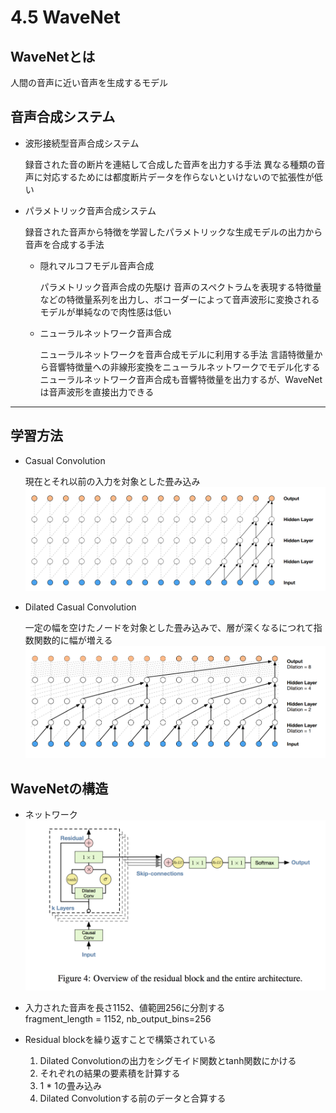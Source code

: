# 4.5 WaveNet

## WaveNetとは

人間の音声に近い音声を生成するモデル

## 音声合成システム

- 波形接続型音声合成システム

    録音された音の断片を連結して合成した音声を出力する手法
	異なる種類の音声に対応するためには都度断片データを作らないといけないので拡張性が低い

- パラメトリック音声合成システム

    録音された音声から特徴を学習したパラメトリックな生成モデルの出力から音声を合成する手法

	- 隠れマルコフモデル音声合成

		パラメトリック音声合成の先駆け
	    音声のスペクトラムを表現する特徴量などの特徴量系列を出力し、ボコーダーによって音声波形に変換される
		モデルが単純なので肉性感は低い

	- ニューラルネットワーク音声合成

		ニューラルネットワークを音声合成モデルに利用する手法
		言語特徴量から音響特徴量への非線形変換をニューラルネットワークでモデル化する
		ニューラルネットワーク音声合成も音響特徴量を出力するが、WaveNetは音声波形を直接出力できる

***

## 学習方法

- Casual Convolution

	現在とそれ以前の入力を対象とした畳み込み		
	![Casual Convolution](./images/naive_conv.png)

- Dilated Casual Convolution

	一定の幅を空けたノードを対象とした畳み込みで、層が深くなるにつれて指数関数的に幅が増える  
	![Dilated Casual Convolution](./images/dilated_conv.png)

## WaveNetの構造

- ネットワーク
	![WaveNet Network](./images/wavenet_network.png)

- 入力された音声を長さ1152、値範囲256に分割する  
  fragment_length = 1152, nb_output_bins=256

- Residual blockを繰り返すことで構築されている
	1. Dilated Convolutionの出力をシグモイド関数とtanh関数にかける
	1. それぞれの結果の要素積を計算する
	1. 1 * 1の畳み込み
	1. Dilated Convolutionする前のデータと合算する
